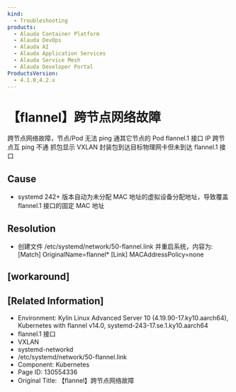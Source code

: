```yaml
---
kind:
  - Troubleshooting
products:
  - Alauda Container Platform
  - Alauda DevOps
  - Alauda AI
  - Alauda Application Services
  - Alauda Service Mesh
  - Alauda Developer Portal
ProductsVersion:
  - 4.1.0,4.2.x
---
```

<!-- A type of document that involves encountering a fault, diagnosing it, performing root cause analysis, and providing solutions. -->

# 【flannel】跨节点网络故障

跨节点网络故障，节点/Pod 无法 ping 通其它节点的 Pod flannel.1 接口 IP 跨节点互 ping 不通 抓包显示 VXLAN 封装包到达目标物理网卡但未到达 flannel.1 接口

## Cause
- systemd 242+ 版本自动为未分配 MAC 地址的虚拟设备分配地址，导致覆盖 flannel.1 接口的固定 MAC 地址

## Resolution
- 创建文件 /etc/systemd/network/50-flannel.link 并重启系统，内容为:
[Match]
OriginalName=flannel*
[Link]
MACAddressPolicy=none

## [workaround]

## [Related Information]
- Environment: Kylin Linux Advanced Server 10 (4.19.90-17.ky10.aarch64), Kubernetes with flannel v14.0, systemd-243-17.se.1.ky10.aarch64
- flannel.1 接口
- VXLAN
- systemd-networkd
- /etc/systemd/network/50-flannel.link
- Component: Kubernetes
- Page ID: 130554336
- Original Title: 【flannel】跨节点网络故障
